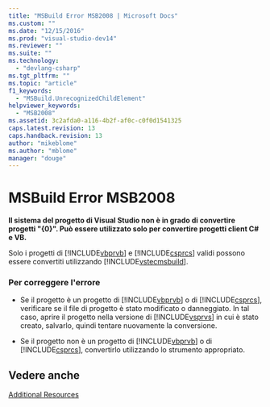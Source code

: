 ```yaml
---
title: "MSBuild Error MSB2008 | Microsoft Docs"
ms.custom: ""
ms.date: "12/15/2016"
ms.prod: "visual-studio-dev14"
ms.reviewer: ""
ms.suite: ""
ms.technology: 
  - "devlang-csharp"
ms.tgt_pltfrm: ""
ms.topic: "article"
f1_keywords: 
  - "MSBuild.UnrecognizedChildElement"
helpviewer_keywords: 
  - "MSB2008"
ms.assetid: 3c2afda0-a116-4b2f-af0c-c0f0d1541325
caps.latest.revision: 13
caps.handback.revision: 13
author: "mikeblome"
ms.author: "mblome"
manager: "douge"
---
```

# MSBuild Error MSB2008
**Il sistema del progetto di Visual Studio non è in grado di convertire progetti "{0}".  Può essere utilizzato solo per convertire progetti client C\# e VB.**  
  
 Solo i progetti di [!INCLUDE[vbprvb](../code-quality/includes/vbprvb_md.md)] e [!INCLUDE[csprcs](../data-tools/includes/csprcs_md.md)] validi possono essere convertiti utilizzando [!INCLUDE[vstecmsbuild](../extensibility/internals/includes/vstecmsbuild_md.md)].  
  
### Per correggere l'errore  
  
-   Se il progetto è un progetto di [!INCLUDE[vbprvb](../code-quality/includes/vbprvb_md.md)] o di [!INCLUDE[csprcs](../data-tools/includes/csprcs_md.md)], verificare se il file di progetto è stato modificato o danneggiato.  In tal caso, aprire il progetto nella versione di [!INCLUDE[vsprvs](../code-quality/includes/vsprvs_md.md)] in cui è stato creato, salvarlo, quindi tentare nuovamente la conversione.  
  
-   Se il progetto non è un progetto di [!INCLUDE[vbprvb](../code-quality/includes/vbprvb_md.md)] o di [!INCLUDE[csprcs](../data-tools/includes/csprcs_md.md)], convertirlo utilizzando lo strumento appropriato.  
  
## Vedere anche  
 [Additional Resources](../msbuild/additional-msbuild-resources.md)
